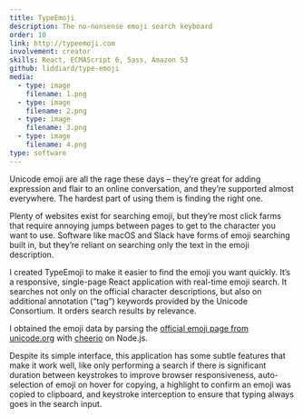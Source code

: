 ```yaml
---
title: TypeEmoji
description: The no-nonsense emoji search keyboard
order: 10
link: http://typeemoji.com
involvement: creator
skills: React, ECMAScript 6, Sass, Amazon S3
github: liddiard/type-emoji
media:
  - type: image
    filename: 1.png
  - type: image
    filename: 2.png
  - type: image
    filename: 3.png
  - type: image
    filename: 4.png
type: software
---
```


Unicode emoji are all the rage these days – they’re great for adding expression and flair to an online conversation, and they’re supported almost everywhere. The hardest part of using them is finding the right one.

Plenty of websites exist for searching emoji, but they’re most click farms that require annoying jumps between pages to get to the character you want to use. Software like macOS and Slack have forms of emoji searching built in, but they’re reliant on searching only the text in the emoji description.

I created TypeEmoji to make it easier to find the emoji you want quickly. It’s a responsive, single-page React application with real-time emoji search. It searches not only on the official character descriptions, but also on additional annotation (“tag”) keywords provided by the Unicode Consortium. It orders search results by relevance.

I obtained the emoji data by parsing the [official emoji page from unicode.org](http://unicode.org/emoji/charts/full-emoji-list.html) with [cheerio](https://github.com/cheeriojs/cheerio) on Node.js.

Despite its simple interface, this application has some subtle features that make it work well, like only performing a search if there is significant duration between keystrokes to improve browser responsiveness, auto-selection of emoji on hover for copying, a highlight to confirm an emoji was copied to clipboard, and keystroke interception to ensure that typing always goes in the search input.
